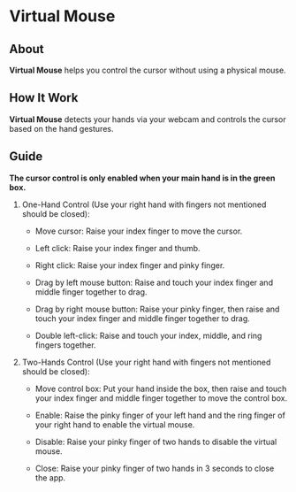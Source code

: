 # Virtual Mouse
## About

**Virtual Mouse** helps you control the cursor without using a physical mouse.

## How It Work

**Virtual Mouse** detects your hands via your webcam and controls the cursor based on the hand gestures.

## Guide

**The cursor control is only enabled when your main hand is in the green box.**

1. One-Hand Control (Use your right hand with fingers not mentioned should be closed):

    - Move cursor: Raise your index finger to move the cursor.

    - Left click: Raise your index finger and thumb.

    - Right click: Raise your index finger and pinky finger.

    - Drag by left mouse button: Raise and touch your index finger and middle finger together to drag.

    - Drag by right mouse button: Raise your pinky finger, then raise and touch your index finger and middle finger together to drag.

    - Double left-click: Raise and touch your index, middle, and ring fingers together.

2. Two-Hands Control (Use your right hand with fingers not mentioned should be closed):

    - Move control box: Put your hand inside the box, then raise and touch your index finger and middle finger together to move the control box.

    - Enable: Raise the pinky finger of your left hand and the ring finger of your right hand to enable the virtual mouse.

    - Disable: Raise your pinky finger of two hands to disable the virtual mouse.

    - Close: Raise your pinky finger of two hands in 3 seconds to close the app.